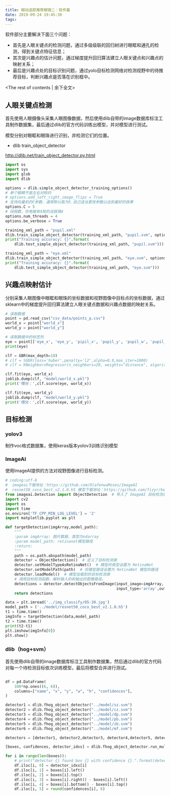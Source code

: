 ```yaml
---
title: 眼动追踪推荐眼镜二：软件篇
date: 2019-09-24 19:45:30
tags:
---
```


软件部分主要解决下面三个问题：

* 首先是人眼关键点的检测问题，通过多级级联的回归树进行眼眶和通孔的检测，得到关键点特征信息；  
* 其次是兴趣点的估计问题，通过梯度提升回归算法建立人眼关键点和兴趣点的映射关系；  
* 最后是兴趣点处的目标识别问题，通过yolo目标检测网络对检测视野中的待推荐目标，判断兴趣点是否落在识别框中。

<!-- more -->
<The rest of contents | 余下全文>

## 人眼关键点检测

首先使用人眼摄像头采集人眼图像数据，然后使用dlib自带的image数据库标注工具制作数据集，最后通过dlib的官方代码训练出模型，并对模型进行测试。

模型分别对眼眶和眼珠进行识别，并检测它们的位置。

* dlib train_object_detector  

http://dlib.net/train_object_detector.py.html

``` python
import os
import sys
import glob
import dlib

options = dlib.simple_object_detector_training_options()
# 单个眼睛不是左右对称的
# options.add_left_right_image_flips = True
# 支持向量机的C参数，通常默认取为5.自己适当更改参数以达到最好的效果
options.C = 5
# 线程数，你电脑有4核的话就填4
options.num_threads = 4
options.be_verbose = True

training_xml_path = "pupil.xml"
dlib.train_simple_object_detector(training_xml_path, "pupil.svm", options)
print("Training accuracy: {}".format(
    dlib.test_simple_object_detector(training_xml_path, "pupil.svm")))

training_xml_path = "eye.xml"
dlib.train_simple_object_detector(training_xml_path, "eye.svm", options)
print("Training accuracy: {}".format(
    dlib.test_simple_object_detector(training_xml_path, "eye.svm")))

```

## 兴趣点映射估计

分别采集人眼图像中眼眶和眼珠的坐标数据和视野图像中目标点的坐标数据，通过sklearn中的梯度提升回归算法建立人眼关键点数据和兴趣点数据的映射关系。  

``` python
# 读取数据
point = pd.read_csv("csv_data/points_p.csv")
world_x = point["world_x"]
world_y = point["world_y"]

# 读取数据中的标签列
eye = point[['eye_x', 'eye_y', 'pipil_x', 'pupil_y', 'pupil_w', 'pupil_h']]
print(eye)

clf = GBR(max_depth=10)
# clf = SGDR(loss='huber',penalty='l2',alpha=0.9,max_iter=1000)
# clf = KNeighborsRegressor(n_neighbors=20, weights="distance", algorithm="ball_tree", leaf_size=50)

clf.fit(eye, world_x)
joblib.dump(clf, "model/world_x.pkl")
print('得分：',clf.score(eye, world_x))

clf.fit(eye, world_y)
joblib.dump(clf, "model/world_y.pkl")
print('得分：',clf.score(eye, world_y))

```

## 目标检测

### yolov3

制作voc格式数据集，使用keras版本yolov3训练识别模型

### ImageAI

使用ImageAI提供的方法对视野图像进行目标检测。

``` python
# coding:utf-8
#  imageai下载地址：https://github.com/OlafenwaMoses/ImageAI
#  resnet50_coco_best_v2.1.0.h5 模型下载地址：https://github.com/fizyr/keras-retinanet/releases/
from imageai.Detection import ObjectDetection  # 导入了 ImageAI 目标检测类
import cv2
import os
import time
os.environ['TF_CPP_MIN_LOG_LEVEL'] = '2'
import matplotlib.pyplot as plt

def targetDetection(imgArray,model_path):
    """
    :param imgArray: 图片数据，类型为ndarray
    :param model_path: retinanet模型路径
    :return:
    """
    path = os.path.abspath(model_path)
    detector = ObjectDetection()  # 定义了目标检测类
    detector.setModelTypeAsRetinaNet()  # 模型的类型设置为 RetinaNet
    detector.setModelPath(path)  # 将模型路径设置为 RetinaNet 模型的路径
    detector.loadModel()  # 模型加载到的目标检测类
    # 调用目标检测函数，解析输入的和输出的图像路径。
    detections = detector.detectObjectsFromImage(input_image=imgArray,
                                                 input_type='array',output_type='array')
    return detections

data = plt.imread('../img_classify/05-30.jpg')
model_path = ('../model/resnet50_coco_best_v2.1.0.h5')
t1 = time.time()
imgInfo = targetDetection(data,model_path)
t2 = time.time()
print(t2-t1)
plt.imshow(imgInfo[0])
plt.show()
```

### dlib（hog+svm）

首先使用dlib自带的image数据库标注工具制作数据集，然后通过dlib的官方代码对每一个待检测目标依次训练模型，最后将模型合并进行测试。

``` python

df = pd.DataFrame(
    100*np.ones((6, 6)),
    columns=["name", "x", "y", "w", "h", "confidences"],
)

detector1 = dlib.fhog_object_detector("../model/sz.svm")
detector2 = dlib.fhog_object_detector("../model/cz.svm")
detector3 = dlib.fhog_object_detector("../model/dp.svm")
detector4 = dlib.fhog_object_detector("../model/pb.svm")
detector5 = dlib.fhog_object_detector("../model/zb.svm")
detector6 = dlib.fhog_object_detector("../model/mf.svm")

detectors = [detector1, detector2,detector3, detector4,detector5, detector6]

[boxes, confidences, detector_idxs] = dlib.fhog_object_detector.run_multiple(detectors, image, upsample_num_times=1, adjust_threshold=0.0)

for i in range(len(boxes)):
    # print("detector {} found box {} with confidence {}.".format(detector_idxs[i], boxes[i], confidences[i]))
    df.iloc[i, 0] = detector_idxs[i]
    df.iloc[i, 1] = boxes[i].left()
    df.iloc[i, 2] = boxes[i].top()
    df.iloc[i, 3] = boxes[i].right() - boxes[i].left()
    df.iloc[i, 4] = boxes[i].bottom() - boxes[i].top()
    df.iloc[i, 5] = round(confidences[i], 6)

```
